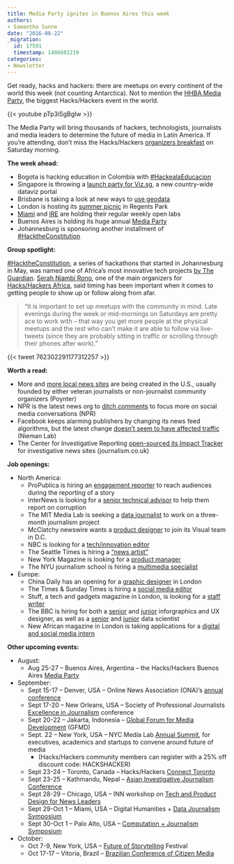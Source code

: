 ```yaml
---
title: Media Party ignites in Buenos Aires this week
authors:
- Samantha Sunne
date: "2016-08-22"
_migration:
  id: 17591
  timestamp: 1486602219
categories:
- Newsletter
---
```


Get ready, hacks and hackers: there are meetups on every continent of the world this week (not counting Antarctica). Not to mention the [HHBA Media Party][1], the biggest Hacks/Hackers event in the world.

{{< youtube pTp3iSgBgIw >}}

The Media Party will bring thousands of hackers, technologists, journalists and media leaders to determine the future of media in Latin America. If you&#8217;re attending, don&#8217;t miss the Hacks/Hackers [organizers breakfast][2] on Saturday morning.

**The week ahead:**

  * Bogota is hacking education in Colombia with [#HackealaEducacion][3]
  * Singapore is throwing a [launch party for Viz.sg][4], a new country-wide dataviz portal
  * Brisbane is taking a look at new ways to [use geodata][5]
  * London is hosting its [summer picnic][6] in Regents Park
  * [Miami][7] and [IRE][8] are holding their regular weekly open labs
  * Buenos Aires is holding its huge annual [Media Party][9]
  * Johannesburg is sponsoring another installment of [#HacktheConstitution][10]

**Group spotlight:**

[#HacktheConstitution][11], a series of hackathons that started in Johannesburg in May, was named one of Africa&#8217;s most innovative tech projects [by The Guardian][12]. [Serah Njambi Rono][13], one of the main organizers for [Hacks/Hackers Africa][14], said timing has been important when it comes to getting people to show up or follow along from afar.

> &#8220;It is important to set up meetups with the community in mind. Late evenings during the week or mid-mornings on Saturdays are pretty ace to work with &#8211; that way you get more people at the physical meetups and the rest who can&#8217;t make it are able to follow via live-tweets (since they are probably sitting in traffic or scrolling through their phones after work).&#8221;

{{< tweet 762302291177312257 >}}

**Worth a read:**

  * More and [more local news sites][15] are being created in the U.S., usually founded by either veteran journalists or non-journalist community organizers (Poynter)
  * NPR is the latest news org to [ditch comments][16] to focus more on social media conversations (NPR)
  * Facebook keeps alarming publishers by changing its news feed algorithms, but the latest change [doesn&#8217;t seem to have affected traffic][17] (Nieman Lab)
  * The Center for Investigative Reporting [open-sourced its Impact Tracker][18] for investigative news sites (journalism.co.uk)

**Job openings:**

  * North America:
      * ProPublica is hiring an [engagement reporter][19] to reach audiences during the reporting of a story
      * InterNews is looking for a [senior technical advisor][20] to help them report on corruption
      * The MIT Media Lab is seeking a [data journalist][21] to work on a three-month journalism project
      * McClatchy newswire wants a [product designer][22] to join its Visual team in D.C.
      * NBC is looking for a [tech/innovation editor][23]
      * The Seattle Times is hiring a [&#8220;news artist&#8221;][24]
      * New York Magazine is looking for a [product manager][25]
      * The NYU journalism school is hiring a [multimedia specialist][26]
  * Europe:
      * China Daily has an opening for a [graphic designer][27] in London
      * The Times & Sunday Times is hiring a [social media editor][28]
      * Stuff, a tech and gadgets magazine in London, is looking for a [staff writer][29]
      * The BBC is hiring for both a [senior][30] and [junior][31] inforgraphics and UX designer, as well as a [senior][32] and [junior][33] data scientist
      * New African magazine in London is taking applications for a [digital and social media intern][34]

**Other upcoming events:**

  * August:
      * Aug 25-27 &#8211; Buenos Aires, Argentina &#8211; the Hacks/Hackers Buenos Aires [Media Party][35]
  * September:
      * Sept 15-17 &#8211; Denver, USA &#8211; Online News Association (ONA)&#8217;s [annual conference][36]
      * Sept 17-20 &#8211; New Orleans, USA &#8211; Society of Professional Journalists [Excellence in Journalism][37] conference
      * Sept 20-22 &#8211; Jakarta, Indonesia &#8211; [Global Forum for Media Development][38] (GFMD)
      * Sept. 22 &#8211; New York, USA &#8211; NYC Media Lab [Annual Summit][39], for executives, academics and startups to convene around future of media
          * (Hacks/Hackers community members can register with a 25% off discount code: HACKSHACKER)
      * Sept 23-24 &#8211; Toronto, Canada &#8211; Hacks/Hackers [Connect Toronto][40]
      * Sept 23-25 &#8211; Kathmandu, Nepal &#8211; [Asian Investigative Journalism Conference][41]
      * Sept 28-29 &#8211; Chicago, USA &#8211; INN workshop on [Tech and Product Design for News Leaders][42]
      * Sept 29-Oct 1 &#8211; Miami, USA &#8211; Digital Humanities + [Data Journalism Symposium][43]
      * Sept 30-Oct 1 &#8211; Palo Alto, USA &#8211; [Computation + Journalism Symposium][44]
  * October:
      * Oct 7-9, New York, USA &#8211; [Future of Storytelling][45] Festival
      * Oct 17-17 &#8211; Vitoria, Brazil &#8211; [Brazilian Conference of Citizen Media][46]

 [1]: http://mediaparty.info/
 [2]: http://schedule.mediaparty.info/event/82hD/hackshackers-gobernanza-como-nos-organizamos-para-seguir
 [3]: http://www.meetup.com/Hacks-Hackers-Bogota/events/233322512/
 [4]: http://www.meetup.com/Hacks-Hackers-Singapore/events/233076089/
 [5]: http://www.meetup.com/Hacks-Hackers-Brisbane/events/232355768/
 [6]: http://www.meetup.com/HacksHackersLondon/events/229127091/
 [7]: http://www.meetup.com/Hacks-Hackers-Miami/
 [8]: http://www.meetup.com/hackshackersIRE/
 [9]: http://www.meetup.com/HacksHackersBA/events/231336604/
 [10]: http://www.meetup.com/HacksHackersAfrica/events/233115177/
 [11]: https://twitter.com/hashtag/hacktheconstitution
 [12]: https://www.theguardian.com/world/2016/aug/05/africa-most-innovative-controversial-tech-hacks-hackers
 [13]: https://twitter.com/CallMeAlien
 [14]: https://www.facebook.com/HacksHackersAfrica/
 [15]: http://www.poynter.org/2016/as-legacy-news-organizations-cut-back-local-sites-are-cropping-up-to-fill-the-void/426361/
 [16]: http://www.npr.org/sections/thisisnpr/2016/08/17/490208179/beyond-comments-finding-better-ways-to-connect-with-you?utm_source=API+Need+to+Know+newsletter&utm_campaign=12b7e58054-Need_to_Know_August_18_20168_18_2016&utm_medium=email&utm_term=0_e3bf78af04-12b7e58054-38065925
 [17]: http://www.niemanlab.org/2016/08/that-friends-and-family-facebook-algorithm-change-doesnt-seem-to-be-hurting-traffic-to-news-sites/
 [18]: https://www.journalism.co.uk/news/the-center-for-investigative-reporting-open-sources-its-platform-to-help-publishers-measure-impact/s2/a661841/
 [19]: https://www.propublica.org/atpropublica/item/propublica-is-hiring-an-engagement-reporter
 [20]: http://ire.org/jobs/job/875/
 [21]: http://ire.org/jobs/job/872/
 [22]: http://snd.org/jobs/view/product-designer-visual-team/
 [23]: http://talkingbiznews.com/biz-news-help-wanted/nbc-news-seeks-techinnovation-editor/
 [24]: https://rn22.ultipro.com/SEA1004/jobboard/JobDetails.aspx?__ID=392
 [25]: http://nymag.com/newyork/jobs/#prod-manager
 [26]: https://uscareers-nyu.icims.com/jobs/2170/multimedia-specialist---journalism/job?mobile=false&width=720&height=500&bga=true&needsRedirect=false&jan1offset=-360&jun1offset=-300
 [27]: https://www.journalism.co.uk/media-jobs/graphic-designer/s75/a665491/
 [28]: https://www.journalism.co.uk/media-jobs/social-media-editor/s75/a665414/
 [29]: http://www.gorkanajobs.co.uk/job/63993/stuff-staff-writer/
 [30]: http://careerssearch.bbc.co.uk/jobs/job/Senior-User-Experience-UX-Designer/17477
 [31]: http://careerssearch.bbc.co.uk/jobs/job/Junior-Infographics-UX-Designer/17476
 [32]: http://careerssearch.bbc.co.uk/jobs/job/Senior-Data-Scientist/17634
 [33]: http://careerssearch.bbc.co.uk/jobs/job/Data-Scientist/17635
 [34]: http://ijnet.org/en/opportunities/new-african-magazine-seeks-digital-media-intern-uk
 [35]: http://www.mediaparty.info/2016/
 [36]: http://ona16.journalists.org/
 [37]: http://excellenceinjournalism.org/
 [38]: http://gfmd.info/en/site/news/882/Get-ready-for-the-2016-Jakarta-World-Forum-for-Media-Development.htm
 [39]: http://summit.nycmedialab.org/
 [40]: http://connect.hackshackers.com/events/toronto
 [41]: http://2016.uncoveringasia.org/
 [42]: https://inn.org/event/technology-and-product-design-for-newsroom-leaders/
 [43]: http://dhdjmiami.com/
 [44]: http://journalism.stanford.edu/cj2016/
 [45]: http://www.fostfest.com/#content
 [46]: http://eventos.ufes.br/index.php/midiacidada/midiacidada
